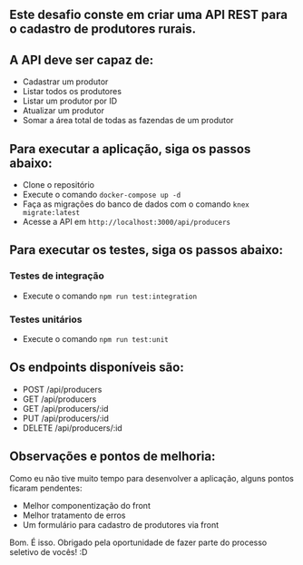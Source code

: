 ## Este desafio conste em criar uma API REST para o cadastro de produtores rurais.
## A API deve ser capaz de:
- Cadastrar um produtor
- Listar todos os produtores
- Listar um produtor por ID
- Atualizar um produtor
- Somar a área total de todas as fazendas de um produtor

## Para executar a aplicação, siga os passos abaixo:
- Clone o repositório
- Execute o comando `docker-compose up -d`
- Faça as migrações do banco de dados com o comando `knex migrate:latest`
- Acesse a API em `http://localhost:3000/api/producers`

## Para executar os testes, siga os passos abaixo:
### Testes de integração
- Execute o comando `npm run test:integration`
### Testes unitários
- Execute o comando `npm run test:unit`

## Os endpoints disponíveis são:
- POST /api/producers
- GET /api/producers
- GET /api/producers/:id
- PUT /api/producers/:id
- DELETE /api/producers/:id

## Observações e pontos de melhoria:

Como eu não tive muito tempo para desenvolver a aplicação, alguns pontos ficaram pendentes:
- Melhor componentização do front
- Melhor tratamento de erros
- Um formulário para cadastro de produtores via front


Bom. É isso. Obrigado pela oportunidade de fazer parte do processo seletivo de vocês! :D
